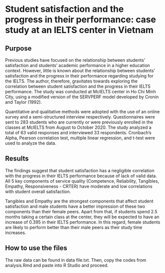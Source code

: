 # Student satisfaction and the progress in their performance: case study at an IELTS center in Vietnam

## Purpose
Previous studies have focused on the relationship between students’ satisfaction and students’ academic performance in a higher education context. However, little is known about the relationship between students’ satisfaction and the progress in their performance regarding studying for the IELTS. The author, therefore, gravitates towards exploring the correlation between student satisfaction and the progress in their IELTS performance. The study was conducted at McIELTS center in Ho Chi Minh City, using a modified version of the SERVPERF model developed by Cronin and Taylor (1992).

Quantitative and qualitative methods were adopted with the use of an online survey and a semi-structured interview respectively. Questionnaires were sent to 283 students who are currently or were previously enrolled in the classes at McIELTS from August to October 2020. The study analyzed a total of 63 valid responses and interviewed 33 respondents. Cronbach’s Alpha, Pearson correlation test, multiple linear regression, and t-test were used to analyze the data. 

## Results
The findings suggest that student satisfaction has a negligible correlation with the progress in their IELTS performance because of lack of valid data. All 5 key components of service quality (Competence, Reliability, Tangibles, Empathy, Responsiveness - CRTER) have moderate and low correlations with student overall satisfaction. 

Tangibles and Empathy are the strongest components that affect student satisfaction and male students have a better impression of these two components than their female peers. Apart from that, if students spend 2.5 months taking a certain class at the center, they will be expected to have an increase of 0.395 in their IELTS performance. In this  regard, female students are likely to perform better than their male peers as their study time increases.

## How to use the files
The raw data can be found in data file.txt. 
Then, copy the codes from analysis.Rmd and paste into R Studio and proceed.
